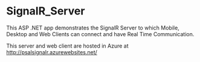 # SignalR_Server
This ASP .NET app demonstrates the SignalR Server to which Mobile, Desktop and Web Clients can connect and have Real Time Communication.

This server and web client are hosted in Azure at http://psalsignalr.azurewebsites.net/

